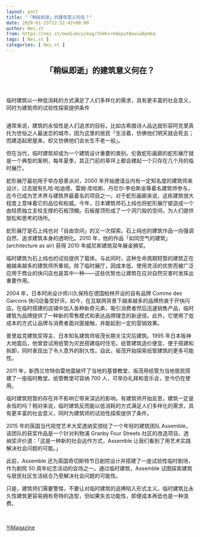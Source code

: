 ```yaml
---
layout: post
title: "「稍纵即逝」的建筑意义何在？"
date: 2020-01-15T12:52:42+00:00
author: Nei.st
from: https://nei.st/medium/yimag/thmhsrm9eput0wvua8pmbq
tags: [ Nei.st ]
categories: [ Nei.st ]
---
```


<article class="post-15097 post type-post status-publish format-standard hentry category-yimag" id="post-15097">
 <header class="page-header medium Archives">
  <div class="page-header__image">
  </div>
  <div class="page-header__content">
   <h1 class="page-title text-align-center">
    「稍纵即逝」的建筑意义何在？
   </h1>
  </div>
 </header>
 <div class="entry-content aesop-entry-content" id="post-15097-content">
  <link as="font" crossorigin="anonymous" href="//cdn.jsdelivr.net/gh/0nd1jyU39XQ/_/glyph/font-face/0uIzqoZjSuJfvSBnvgXTcApMtcVhMcpr.woff" rel="preload" type="font/woff"/>
  <link as="font" crossorigin="anonymous" href="//cdn.jsdelivr.net/gh/0nd1jyU39XQ/_/glyph/font-face/1sTnSLZWDKucPX6SAk.woff" rel="preload" type="font/woff"/>
  <p class="blog-post__description">
   临时建筑以一种低消耗的方式满足了人们多样化的需求，具有更丰富的社会意义，同时为建筑师的试验性探索提供条件
  </p>
  <span id="more-15097">
  </span>
  <div class="container img">
   <div class="aspectRatioPlaceholder">
    <div class="progressiveMedia" data-height="950" data-width="1200">
     <img alt="" class="progressiveMedia-image" data-src="https://cdn.jsdelivr.net/gh/0nd1jyU39XQ/_/img/1/e6005c4a6c036657b00f8a876f0e078d_1200x950.jpg" src="https://cdn.jsdelivr.net/gh/0nd1jyU39XQ/_/img/1/e6005c4a6c036657b00f8a876f0e078d_1200x950.jpg"/>
    </div>
   </div>
  </div>
  <p>
   通常来说，建筑的永恒性是人们追求的目标，比如古希腊诗人品达就形容阿克里真托为世俗之人最迷恋的城市，因为这里的居民「生活着，仿佛他们明天就会死去；而建造起房屋来，却又仿佛他们会长生不老一般」。
  </p>
  <p>
   但在当代，临时建筑却成为一个建筑设计重要的类别。伦敦蛇形画廊的蛇形展厅就是一个典型的案例，每年夏季，其正门前的草坪上都会建起一个只存在几个月的临时展厅。
  </p>
  <p>
   蛇形展厅最初用于举办慈善派对，2000 年开始邀请业内有一定知名度的建筑师来设计，过去就有扎哈·哈迪德、雷姆·库哈斯、丹尼尔·李伯斯金等着名建筑师参与，迄今已成为艺术界与建筑界最着名的项目之一。对于蛇形画廊来说，这栋建筑很大程度上意味着它的品位和权威。今年，日本建筑师石上纯也将蛇形展厅塑造成一个由轻质独立支柱支撑的石板顶棚。石板屋顶形成了一个洞穴般的空间，为人们提供放松和思考的场所。
  </p>
  <p>
   蛇形展厅是石上纯也对「自由空间」的又一次探索。石上纯也的建筑作品一向强调自然，追求建筑本身的透明化。2010 年，他的作品「如同空气的建筑」(architecture as air) 获得 2010 年威尼斯建筑双年展金狮奖。
  </p>
  <p>
   临时建筑为石上纯也的试验提供了载体。与此同时，这种生命周期短暂的建筑正在被越来越多的建筑师所重视。除了临时展厅，因成本低、使用灵活的优势而被广泛应用于商业的快闪店也是其中一种——这些优势也让建筑在应对自然灾害时发挥出重要作用。
  </p>
  <div class="code-block code-block-1" style="margin: 8px 0; clear: both;">
   <div class="container ads_KbHEVhh8Rw">
    <div class="card card--blog post-sidebar">
     <div class="card-body">
      <div class="logo_ngcontent-kty-0">
      </div>
      <div class="iframe-blocker U6XAMK63Vh00WqvF2BacIQ">
       <div class="background-h60B">
       </div>
       <div class="WumZiPCS4MeMw4pxQ">
       </div>
      </div>
     </div>
     <div class="card-footer">
      <div class="card-footer-wrapper" layout="row bottom-left">
      </div>
     </div>
    </div>
   </div>
  </div>
  <p>
   2004 年，日本时尚设计师川久保玲在德国柏林开设的自有品牌 Comme des Garcons 快闪店备受好评。如今，在互联网背景下越来越多的品牌热衷于开快闪店。在临时搭建的店铺中加入各种新奇元素，吸引消费者然后迅速销售产品，临时建筑为品牌提供了一种新的零售模式和表达品牌理念的新途径。此外，它使用了低成本的方式让品牌与消费者面对面接触，并能起到一定的营销效果。
  </p>
  <p>
   普里兹克建筑奖得主、日本知名建筑师坂茂长期关注灾后建筑。1995 年日本阪神大地震后，他曾尝试用纸管为灾民搭建临时住宅。纸管建筑造价便宜、便于搭建和拆卸，同时表现出了令人意外的耐久性。自此，坂茂开始探索纸管建筑的更多可能性。
  </p>
  <p>
   2011 年，新西兰坎特伯雷地震破坏了当地的基督教堂，坂茂用纸管为当地居民搭建了一座临时教堂。纸管教堂可容纳 700 人，可举办礼拜和音乐会，至今仍在使用。
  </p>
  <p>
   临时建筑短暂的存在并不影响它带来深远的影响。有建筑师开始反思，建筑一定是永恒的吗？相对来说，临时建筑反而能以低消耗的方式满足人们多样化的需求，具有更丰富的社会意义，同时为建筑师的试验性探索提供了条件。
  </p>
  <p>
   2015 年的英国当代视觉艺术大奖透纳奖颁给了一个年轻的建筑团队 Assemble，该团队的获奖作品是一个针对利物浦 Granby Four Streets 社区的改造项目。透纳奖评价道：「这是一种新的社会运作方式，Assemble 让我们看到了用艺术实践解决社会问题的可能。」
  </p>
  <p>
   此前，Assemble 还为英国奇切斯特节日剧院设计并搭建了一座试验性临时剧场，作为剧院 50 周年纪念活动的会场之一。通过临时建筑，Assemble 试图探索建筑与居民社区生活结合乃至解决社会问题的可能性。
  </p>
  <div class="code-block code-block-1" style="margin: 8px 0; clear: both;">
   <div class="container ads_KbHEVhh8Rw">
    <div class="card card--blog post-sidebar">
     <div class="card-body">
      <div class="logo_ngcontent-kty-0">
      </div>
      <div class="iframe-blocker U6XAMK63Vh00WqvF2BacIQ">
       <div class="background-h60B">
       </div>
       <div class="WumZiPCS4MeMw4pxQ">
       </div>
      </div>
     </div>
     <div class="card-footer">
      <div class="card-footer-wrapper" layout="row bottom-left">
      </div>
     </div>
    </div>
   </div>
  </div>
  <p>
   只是，建筑师们需要警惕，不要让对临时建筑的追捧陷入形式主义。临时建筑比永久性建筑更容易拥有奇特的造型，但如果失去功能性，即便成本再低也是一种浪费。
  </p>
  <div class="container large img">
   <div class="aspectRatioPlaceholder">
    <div class="progressiveMedia" data-height="8950" data-width="1200">
     <img alt="" class="progressiveMedia-image lazyload" data-src="https://cdn.jsdelivr.net/gh/0nd1jyU39XQ/_/img/1/a9b892e112e4f5d3bf645eb9ccba2205_1200x8950.jpg" src="https://cdn.jsdelivr.net/gh/0nd1jyU39XQ/_/img/1/a9b892e112e4f5d3bf645eb9ccba2205_1200x8950.jpg"/>
    </div>
   </div>
  </div>
  <div class="container qyoLgsBMfk2RyP6PZqEQUQ">
   <div class="TA9FsqtAclEQEnnC">
    <a class="q9pBoz6iftkg" href="https://nei.st/medium/yimag">
     <div class="ISq0AssRMiRdK46s31e1tA">
      <div class="VBC0sS11TRzyNj7ur4DqLQ">
      </div>
     </div>
    </a>
   </div>
  </div>
  <div class="code-block code-block-2" style="margin: 8px 0; clear: both;">
   <br/>
   <div class="container ads_KbHEVhh8Rw">
    <div class="card card--blog post-sidebar">
     <div class="card-body">
      <div class="logo_ngcontent-kty-0">
      </div>
      <div class="iframe-blocker U6XAMK63Vh00WqvF2BacIQ">
       <div class="background-h60B">
       </div>
       <div class="WumZiPCS4MeMw4pxQ">
       </div>
      </div>
     </div>
     <div class="card-footer">
      <div class="card-footer-wrapper" layout="row bottom-left">
      </div>
     </div>
    </div>
   </div>
  </div>
 </div>
 <footer class="entry-footer">
  <div class="categories icon-link">
   <a href="https://nei.st/category/medium/yimag" rel="category tag">
    YiMagazine
   </a>
  </div>
 </footer>
</article>

